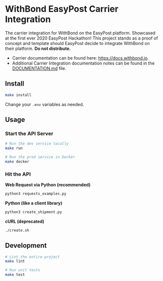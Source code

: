 # WithBond EasyPost Carrier Integration

The carrier integration for WithBond on the EasyPost platform. Showcased at the first ever 2020 EasyPost Hackathon! This project stands as a proof of concept and template should EasyPost decide to integrate WithBond on their platform. **Do not distribute.**

* Carrier documentation can be found here: https://docs.withbond.io.
* Additional Carrier Integration documentation notes can be found in the [DOCUMENTATION.md](DOCUMENTATION.md) file.

## Install

```bash
make install
```

Change your `.env` variables as needed.

## Usage

### Start the API Server

```bash
# Run the dev service locally
make run

# Run the prod service in Docker
make docker
```

### Hit the API

**Web Request via Python (recommended)**

```bash
python3 requests_examples.py
```

**Python (like a client library)**

```python
python3 create_shipment.py  
```

**cURL (deprecated)**

```bash
./create.sh
```

## Development

```bash
# Lint the entire project
make lint

# Run unit tests
make test
```
